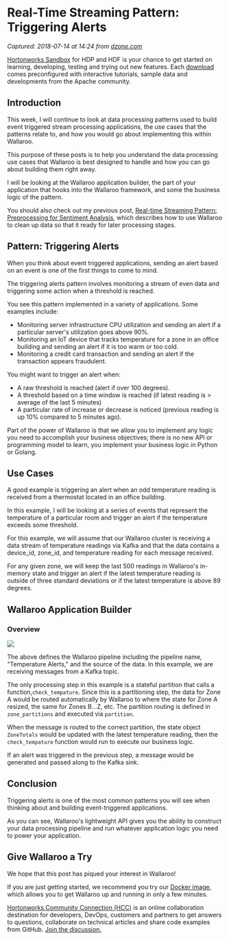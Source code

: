 # Real-Time Streaming Pattern: Triggering Alerts

_Captured: 2018-07-14 at 14:24 from [dzone.com](https://dzone.com/articles/real-time-streaming-pattern-triggering-alerts?edition=385238&utm_source=Zone%20Newsletter&utm_medium=email&utm_campaign=big%20data%202018-07-14)_

[Hortonworks Sandbox](https://dzone.com/go?i=285437&u=https%3A%2F%2Fhortonworks.com%2Fproducts%2Fsandbox%2F%3Futm_campaign%3Ddzonepre%2Fpostroll%26utm_medium%3Ddisplay%26apos%3B%26utm_source%3Ddzone%26utm_id%3D2216633) for HDP and HDF is your chance to get started on learning, developing, testing and trying out new features. Each [download](https://dzone.com/go?i=285437&u=https%3A%2F%2Fhortonworks.com%2Fproducts%2Fsandbox%2F%3Futm_campaign%3Ddzonepre%2Fpostroll%26utm_medium%3Ddisplay%26apos%3B%26utm_source%3Ddzone%26utm_id%3D2216633) comes preconfigured with interactive tutorials, sample data and developments from the Apache community.

## Introduction

This week, I will continue to look at data processing patterns used to build event triggered stream processing applications, the use cases that the patterns relate to, and how you would go about implementing this within Wallaroo.

This purpose of these posts is to help you understand the data processing use cases that Wallaroo is best designed to handle and how you can go about building them right away.

I will be looking at the Wallaroo application builder, the part of your application that hooks into the Wallaroo framework, and some the business logic of the pattern.

You should also check out my previous post, [Real-time Streaming Pattern: Preprocessing for Sentiment Analysis](https://dzone.com/articles/real-time-streaming-pattern-preprocessing-for-sent), which describes how to use Wallaroo to clean up data so that it ready for later processing stages.

## Pattern: Triggering Alerts

When you think about event triggered applications, sending an alert based on an event is one of the first things to come to mind.

The triggering alerts pattern involves monitoring a stream of even data and triggering some action when a threshold is reached.

You see this pattern implemented in a variety of applications. Some examples include:

  * Monitoring server infrastructure CPU utilization and sending an alert if a particular server's utilization goes above 90%.
  * Monitoring an IoT device that tracks temperature for a zone in an office building and sending an alert if it is too warm or too cold.
  * Monitoring a credit card transaction and sending an alert if the transaction appears fraudulent.

You might want to trigger an alert when:

  * A raw threshold is reached (alert if over 100 degrees).
  * A threshold based on a time window is reached (if latest reading is > average of the last 5 minutes)
  * A particular rate of increase or decrease is noticed (previous reading is up 10% compared to 5 minutes ago).

Part of the power of Wallaroo is that we allow you to implement any logic you need to accomplish your business objectives; there is no new API or programming model to learn, you implement your business logic in Python or Golang.

## Use Cases

A good example is triggering an alert when an odd temperature reading is received from a thermostat located in an office building.

In this example, I will be looking at a series of events that represent the temperature of a particular room and trigger an alert if the temperature exceeds some threshold.

For this example, we will assume that our Wallaroo cluster is receiving a data stream of temperature readings via Kafka and that the data contains a device_id, zone_id, and temperature reading for each message received.

For any given zone, we will keep the last 500 readings in Wallaroo's in-memory state and trigger an alert if the latest temperature reading is outside of three standard deviations or if the latest temperature is above 89 degrees.

## Wallaroo Application Builder

### Overview

![](https://d33wubrfki0l68.cloudfront.net/430fce20335009c2767b007f207d2cfc900cdce0/31c7b/images/post/real-time-streaming-pattern-triggering-alerts/image1.png)

The above defines the Wallaroo pipeline including the pipeline name, "Temperature Alerts," and the source of the data. In this example, we are receiving messages from a Kafka topic.

The only processing step in this example is a stateful partition that calls a function,`check_tempature`. Since this is a partitioning step, the data for Zone A would be routed automatically by Wallaroo to where the state for Zone A resized, the same for Zones B...Z, etc. The partition routing is defined in `zone_partitions` and executed via `partition`.

When the message is routed to the correct partition, the state object `ZoneTotals` would be updated with the latest temperature reading, then the `check_tempature` function would run to execute our business logic.

If an alert was triggered in the previous step, a message would be generated and passed along to the Kafka sink.

## Conclusion

Triggering alerts is one of the most common patterns you will see when thinking about and building event-triggered applications.

As you can see, Wallaroo's lightweight API gives you the ability to construct your data processing pipeline and run whatever application logic you need to power your application.

## Give Wallaroo a Try

We hope that this post has piqued your interest in Wallaroo!

If you are just getting started, we recommend you try our [Docker image](https://docs.wallaroolabs.com/book/getting-started/docker-setup.html), which allows you to get Wallaroo up and running in only a few minutes.

[Hortonworks Community Connection (HCC)](https://dzone.com/go?i=293443&u=https%3A%2F%2Fcommunity.hortonworks.com%2Findex.html%3Futm_campaign%3Ddzonepre%2Fpostrollv2%26utm_medium%3D3rd-party-resource%26utm_source%3Ddzone%26utm_id%3D2307295) is an online collaboration destination for developers, DevOps, customers and partners to get answers to questions, collaborate on technical articles and share code examples from GitHub. [Join the discussion.](https://dzone.com/go?i=293443&u=https%3A%2F%2Fcommunity.hortonworks.com%2Findex.html%3Futm_campaign%3Ddzonepre%2Fpostrollv2%26utm_medium%3D3rd-party-resource%26utm_source%3Ddzone%26utm_id%3D2307295)
